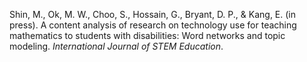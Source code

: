 Shin, M., Ok, M. W., Choo, S., Hossain, G., Bryant, D. P., & Kang, E. (in press). A content analysis of research on technology use for teaching mathematics to students with disabilities: Word networks and topic modeling. *International Journal of STEM Education*. 
